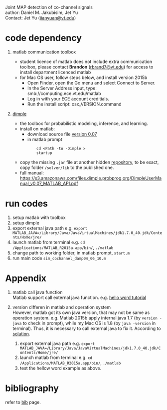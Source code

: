 Joint MAP detection of co-channel signals  
author: Daniel M. Jakubisim, Jet Yu    
Contact: Jet Yu (jianyuan@vt.edu)  


# code dependency
1. matlab communication toolbox
    * student licence of matlab does not include extra communication toolbox, please contact __Brandon__ (rbrand7@vt.edu) for access to install department licenced matlab
    * for Mac OS user, follow steps below, and install version 2015b
        * Open Finder, open the Go menu and select Connect to Server.
        * In the Server Address input, type: smb://computing.ece.vt.edu/matlab
        * Log in with your ECE account creditials.
        * Run the install script: osx_VERSION.command 

2. [dimple](https://github.com/analog-garage/dimple)  
    * the toolbox for  probabilistic modeling, inference, and learning. 
    * install on matlab:
        * download source file [version 0.07](https://github.com/analog-garage/dimple/tree/release_0.07)
        * in matlab prompt
            ```
                cd <Path -to -Dimple >
                startup
            ```    
    * copy the missing `.jar` file at another hidden [repository](https://s3.amazonaws.com/files.dimple.probprog.org/dimple_v0_07.zip), to be exact, copy folder `/solver/lib` to the published one.
    * full manual: https://s3.amazonaws.com/files.dimple.probprog.org/DimpleUserManual_v0.07_MATLAB_API.pdf 




# run codes
1. setup matlab with toolbox
2. setup dimple
3. export external java path e.g. `export MATLAB_JAVA=/Library/Java/JavaVirtualMachines/jdk1.7.0_40.jdk/Contents/Home/jre/`
4. launch matlab from terminal e.g. `cd /Applications/MATLAB_R2015a.app/bin/`, `./matlab`
5. change path to working folder, in matlab prompt, `start.m`
6. run main code `sim_cochannel_damp04_06_10.m`


# Appendix
1. matlab call java function  
Matlab support call external java function. e.g. [hello word tutorial](https://www.mathworks.com/matlabcentral/answers/37185-cannot-call-java-class-from-matlab) 



2. version differen in matlab and operation system  
However, matlab got its own java version, that may not be same as operation system. e.g. Matlab 2015b apply internal java 1.7 (by `version -java` to check in prompt), while my Mac OS is 1.8 (by `java -version` in terminal). Thus, it is necessary to call external java to fix it. According to [solution](https://www.mathworks.com/matlabcentral/answers/103056-how-do-i-change-the-java-virtual-machine-jvm-that-matlab-is-using-on-macos).  
    1. export external java path e.g. `export MATLAB_JAVA=/Library/Java/JavaVirtualMachines/jdk1.7.0_40.jdk/Contents/Home/jre/`  
    2. launch matlab from terminal e.g. `cd /Applications/MATLAB_R2015a.app/bin/`, `./matlab`
    3. test the hellow word example as above.


# bibliography
refer to [bib](https://github.com/yujianyuanhaha/Daniel2/blob/master/README_bib.md) page.  
